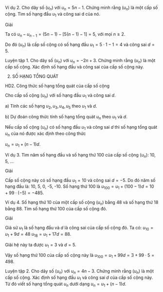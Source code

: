 Ví dụ 2. Cho dãy số $(u_n)$ với $u_n = 5n - 1$. Chứng minh rằng $(u_n)$ là một cấp số cộng. Tìm số hạng đầu $u_1$ và công sai d của nó.

Giải

Ta có $u_n - u_{n-1} = (5n - 1) - [5(n-1) - 1] = 5$, với mọi $n \geq 2$.

Do đó $(u_n)$ là cấp số cộng có số hạng đầu $u_1 = 5 \cdot 1 - 1 = 4$ và công sai $d = 5$.

Luyện tập 1. Cho dãy số $(u_n)$ với $u_n = -2n + 3$. Chứng minh rằng $(u_n)$ là một cấp số cộng. Xác định số hạng đầu và công sai của cấp số cộng này.

2. SỐ HẠNG TỔNG QUÁT

HD2. Công thức số hạng tổng quát của cấp số cộng

Cho cấp số cộng $(u_n)$ với số hạng đầu $u_1$ và công sai $d$.

a) Tính các số hạng $u_2, u_3, u_4, u_5$ theo $u_1$ và $d$.

b) Dự đoán công thức tính số hạng tổng quát $u_n$ theo $u_1$ và $d$.

Nếu cấp số cộng $(u_n)$ có số hạng đầu $u_1$ và công sai $d$ thì số hạng tổng quát $u_n$ của nó được xác định theo công thức

$u_n = u_1 + (n-1)d$.

Ví dụ 3. Tìm năm số hạng đầu và số hạng thứ 100 của cấp số cộng $(u_n)$: 10, 5, ...

Giải

Cấp số cộng này có số hạng đầu $u_1 = 10$ và công sai $d = -5$.
Do đó năm số hạng đầu là: 10, 5, 0, -5, -10.
Số hạng thứ 100 là $u_{100} = u_1 + (100 - 1)d = 10 + 99 \cdot (-5) = -485$.

Ví dụ 4. Số hạng thứ 10 của một cấp số cộng $(u_n)$ bằng 48 và số hạng thứ 18 bằng 88. Tìm số hạng thứ 100 của cấp số cộng đó.

Giải

Giả sử $u_1$ là số hạng đầu và $d$ là công sai của cấp số cộng đó. Ta có:
$u_{10} = u_1 + 9d = 48$
$u_{18} = u_1 + 17d = 88$.

Giải hệ này ta được $u_1 = 3$ và $d = 5$.

Vậy số hạng thứ 100 của cấp số cộng này là $u_{100} = u_1 + 99d = 3 + 99 \cdot 5 = 498$.

Luyện tập 2. Cho dãy số $(u_n)$ với $u_n = 4n - 3$. Chứng minh rằng $(u_n)$ là một cấp số cộng. Xác định số hạng đầu $u_1$ và công sai $d$ của cấp số cộng này. Từ đó viết số hạng tổng quát $u_n$ dưới dạng $u_n = u_1 + (n-1)d$.